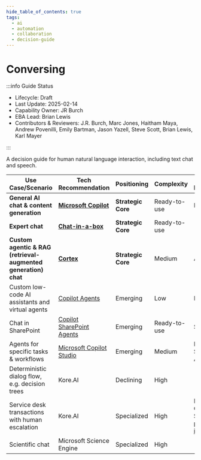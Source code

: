 ```yaml
---
hide_table_of_contents: true
tags:
  - ai
  - automation
  - collaboration
  - decision-guide
---
```


# Conversing

:::info Guide Status

- Lifecycle: Draft
- Last Update: 2025-02-14
- Capability Owner: JR Burch
- EBA Lead: Brian Lewis
- Contributors & Reviewers: J.R. Burch, Marc Jones, Haitham Maya, Andrew Povenilli, Emily Bartman, Jason Yazell, Steve
  Scott, Brian Lewis, Karl Mayer

:::

A decision guide for human natural language interaction, including text chat and speech.

| Use Case/Scenario                                              | Tech Recommendation                                                                                                                             | Positioning        | Complexity   | Notable Integration/Interop                                                                                                  | Owning Org/Team    | Next Step               |
| -------------------------------------------------------------- | ----------------------------------------------------------------------------------------------------------------------------------------------- | ------------------ | ------------ | ---------------------------------------------------------------------------------------------------------------------------- | ------------------ | ----------------------- |
| **General AI chat & content generation**                       | **[Microsoft Copilot](https://copilot.lilly.com)**                                                                                              | **Strategic Core** | Ready-to-use | Microsoft 365                                                                                                                | Collaboration Svcs | Use                     |
| **Expert chat**                                                | **[Chat-in-a-box](https://chat.lilly.com/)**                                                                                                    | **Strategic Core** | Ready-to-use |                                                                                                                              | AI & SPE           | Use                     |
| **Custom agentic & RAG (retrieval-augmented generation) chat** | **[Cortex](https://cortex.lilly.com)**                                                                                                          | **Strategic Core** | Medium       | API endpoints                                                                                                                | AI & SPE           | Consult AI Architecture |
| Custom low-code AI assistants and virtual agents               | [Copilot Agents](https://support.microsoft.com/en-us/topic/introducing-copilot-agents-943e563d-602d-40fa-bdd1-dbc83f582466)                     | Emerging           | Low          | Microsoft 365                                                                                                                | Collaboration Svcs | Use                     |
| Chat in SharePoint                                             | [Copilot SharePoint Agents](https://support.microsoft.com/en-us/office/get-started-with-sharepoint-agents-69e2faf9-2c1e-4baa-8305-23e625021bcf) | Emerging           | Ready-to-use | SharePoint                                                                                                                   | Collaboration Svcs | Use                     |
| Agents for specific tasks & workflows                          | [Microsoft Copilot Studio](https://copilotstudio.microsoft.com/)                                                                                | Emerging           | Medium       | Microsoft Teams; SharePoint; APIs; Azure AI Services                                                                         | Collaboration Svcs | Use                     |
| Deterministic dialog flow, e.g. decision trees                 | Kore.AI                                                                                                                                         | Declining          | High         |                                                                                                                              | Automation         | Consult Automation      |
| Service desk transactions with human escalation                | Kore.AI                                                                                                                                         | Specialized        | High         | Microsoft Teams; OpenAI; ServiceNow; [other prebuilt integrations](https://kore.ai/platform/platform-services/integrations/) | Automation         | Consult Automation      |
| Scientific chat                                                | Microsoft Science Engine                                                                                                                        | Specialized        | High         |                                                                                                                              | AI & SPE           | Consult AI Architecture |
